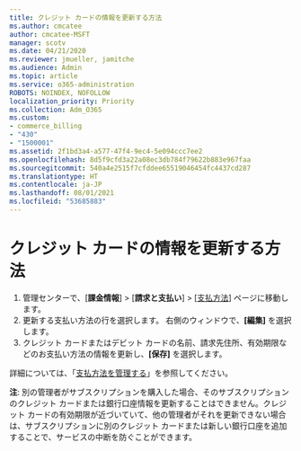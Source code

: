 ```yaml
---
title: クレジット カードの情報を更新する方法
ms.author: cmcatee
author: cmcatee-MSFT
manager: scotv
ms.date: 04/21/2020
ms.reviewer: jmueller, jamitche
ms.audience: Admin
ms.topic: article
ms.service: o365-administration
ROBOTS: NOINDEX, NOFOLLOW
localization_priority: Priority
ms.collection: Adm_O365
ms.custom:
- commerce_billing
- "430"
- "1500001"
ms.assetid: 2f1bd3a4-a577-47f4-9ec4-5e094ccc7ee2
ms.openlocfilehash: 8d5f9cfd3a22a08ec3db784f79622b883e967faa
ms.sourcegitcommit: 540a4e2515f7cfddee65519046454fc4437cd287
ms.translationtype: HT
ms.contentlocale: ja-JP
ms.lasthandoff: 08/01/2021
ms.locfileid: "53685883"
---
```

# <a name="how-do-i-update-my-credit-card-information"></a>クレジット カードの情報を更新する方法

1. 管理センターで、[**課金情報**] > [**請求と支払い**] > [[支払方法](https://go.microsoft.com/fwlink/p/?linkid=2018806)] ページに移動します。
2. 更新する支払い方法の行を選択します。 右側のウィンドウで、**[編集]** を選択します。
3. クレジット カードまたはデビット カードの名前、請求先住所、有効期限などのお支払い方法の情報を更新し、**[保存]** を選択します。

詳細については、「[支払方法を管理する](/microsoft-365/commerce/billing-and-payments/manage-payment-methods)」を参照してください。

**注**: 別の管理者がサブスクリプションを購入した場合、そのサブスクリプションのクレジット カードまたは銀行口座情報を更新することはできません。クレジット カードの有効期限が近づいていて、他の管理者がそれを更新できない場合は、サブスクリプションに別のクレジット カードまたは新しい銀行口座を追加することで、サービスの中断を防ぐことができます。